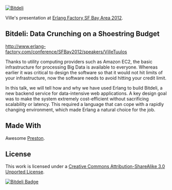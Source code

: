  [ ![Bitdeli](https://d38jwvt3lv6c1n.cloudfront.net/tuulos/Erlang-Factory-2012/trend.png) ](http://bitdeli.com "Bitdeli")

Ville's presentation at [Erlang Factory SF Bay Area 2012](http://www.erlang-factory.com/conference/SFBay2012/).

## Bitdeli: Data Crunching on a Shoestring Budget

http://www.erlang-factory.com/conference/SFBay2012/speakers/VilleTuulos

Thanks to utility computing providers such as Amazon EC2, the basic infrastructure for processing Big Data is available to everyone. Whereas earlier it was critical to design the software so that it would not hit limits of your infrastructure, now the software needs to avoid hitting your credit limit.

In this talk, we will tell how and why we have used Erlang to build Bitdeli, a new backend service for data-intensive web applications. A key design goal was to make the system extremely cost-efficient without sacrificing scalability or latency. This required a language that can cope with a rapidly changing environment, which made Erlang a natural choice for the job.

Made With
---------

Awesome [Preston](https://github.com/airportyh/Preston).

License
-------

This work is licensed under a [Creative Commons Attribution-ShareAlike 3.0 Unported License](http://creativecommons.org/licenses/by-sa/3.0/).


[![Bitdeli Badge](https://d2weczhvl823v0.cloudfront.net/tuulos/Erlang-Factory-2012/trend.png)](https://bitdeli.com/free "Bitdeli Badge")

